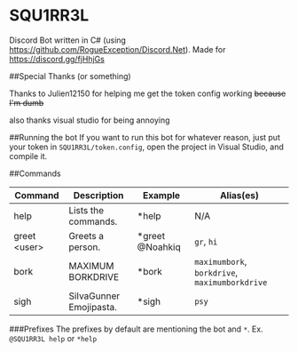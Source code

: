 # SQU1RR3L
Discord Bot written in C# (using https://github.com/RogueException/Discord.Net). Made for https://discord.gg/fjHhjGs

##Special Thanks (or something)

Thanks to Julien12150 for helping me get the token config working ~~because I'm dumb~~

also thanks visual studio for being annoying

##Running the bot
If you want to run this bot for whatever reason, just put your token in `SQU1RR3L/token.config`, open the project in Visual Studio, and compile it.

##Commands

| Command  | Description | Example | Alias(es) |
| ------------- | ------------- | ------------- | ------------- |
| help  | Lists the commands.  | *help | N/A |
| greet \<user> | Greets a person.  | *greet @Noahkiq | `gr`, `hi` |
| bork | MAXIMUM BORKDRIVE | *bork | `maximumbork`, `borkdrive`, `maximumborkdrive` |
| sigh | SiIvaGunner Emojipasta. | *sigh | `psy` |


###Prefixes
The prefixes by default are mentioning the bot and `*`. Ex. `@SQU1RR3L help` or `*help`
